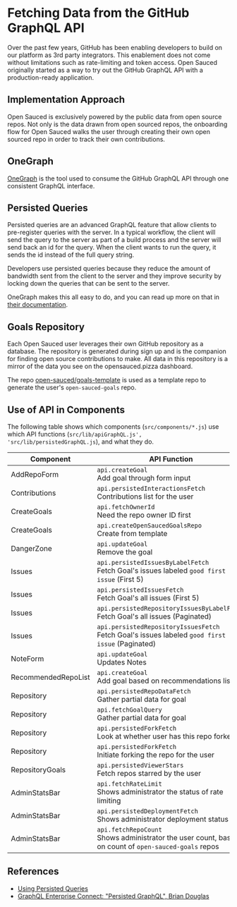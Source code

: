 # Fetching Data from the GitHub GraphQL API

Over the past few years, GitHub has been enabling developers to build on our platform as 3rd party integrators. This enablement does not come without limitations such as rate-limiting and token access. Open Sauced originally started as a way to try out the GitHub GraphQL API with a production-ready application.

## Implementation Approach

Open Sauced is exclusively powered by the public data from open source repos. Not only is the data drawn from open sourced repos, the onboarding flow for Open Sauced walks the user through creating their own open sourced repo in order to track their own contributions. 

## OneGraph

[OneGraph](https://www.onegraph.com/) is the tool used to consume the GitHub GraphQL API through one consistent GraphQL interface.

## Persisted Queries

Persisted queries are an advanced GraphQL feature that allow clients to pre-register queries with the server. In a typical workflow, the client will send the query to the server as part of a build process and the server will send back an id for the query. When the client wants to run the query, it sends the id instead of the full query string.

Developers use persisted queries because they reduce the amount of bandwidth sent from the client to the server and they improve security by locking down the queries that can be sent to the server.

OneGraph makes this all easy to do, and you can read up more on that in [their documentation](https://www.onegraph.com/docs/persisted_queries.html). 

## Goals Repository

Each Open Sauced user leverages their own GitHub repository as a database. The repository is generated during sign up and is the companion for finding open source contributions to make. All data in this repository is a mirror of the data you see on the opensauced.pizza dashboard.

The repo [open-sauced/goals-template](https://github.com/open-sauced/goals-template) is used as a template repo to generate the user's `open-sauced-goals` repo.

## Use of API in Components

The following table shows which components (`src/components/*.js`) use which API functions (`src/lib/apiGraphQL.js', 'src/lib/persistedGraphQL.js`), and what they do.

| Component | API Function | Persisted/Dynamic | Mutation |
| --- | --- | --- | --- |
| AddRepoForm | `api.createGoal`<br>Add goal through form input | Dynamic | x |
| Contributions | `api.persistedInteractionsFetch`<br>Contributions list for the user | Persisted | |
| CreateGoals | `api.fetchOwnerId`<br>Need the repo owner ID first | Dynamic | |
| CreateGoals | `api.createOpenSaucedGoalsRepo`<br>Create from template | Dynamic | x |
| DangerZone | `api.updateGoal`<br>Remove the goal | Dynamic | x |
| Issues | `api.persistedIssuesByLabelFetch`<br>Fetch Goal's issues labeled `good first issue` (First 5) | Persisted | |
| Issues | `api.persistedIssuesFetch`<br>Fetch Goal's all issues (First 5) | Persisted | |
| Issues | `api.persistedRepositoryIssuesByLabelFetch`<br>Fetch Goal's all issues (Paginated) | Persisted | |
| Issues | `api.persistedRepositoryIssuesFetch`<br>Fetch Goal's issues labeled `good first issue` (Paginated) | Persisted | |
| NoteForm | `api.updateGoal`<br>Updates Notes | Dynamic | x |
| RecommendedRepoList | `api.createGoal`<br>Add goal based on recommendations list | Dynamic | x |
| Repository | `api.persistedRepoDataFetch`<br>Gather partial data for goal | Persisted | |
| Repository | `api.fetchGoalQuery`<br>Gather partial data for goal | Dynamic | |
| Repository | `api.persistedForkFetch`<br>Look at whether user has this repo forked | Persisted | |
| Repository | `api.persistedForkFetch`<br>Initiate forking the repo for the user | Persisted | |
| RepositoryGoals | `api.persistedViewerStars`<br>Fetch repos starred by the user | Persisted | |
| AdminStatsBar | `api.fetchRateLimit`<br>Shows administrator the status of rate limiting | Dynamic | |
| AdminStatsBar | `api.persistedDeploymentFetch`<br>Shows administrator deployment status | Persisted | |
| AdminStatsBar | `api.fetchRepoCount`<br>Shows administrator the user count, based on count of `open-sauced-goals` repos | Dynamic | |

## References
- [Using Persisted Queries](https://www.onegraph.com/docs/persisted_queries.html)
- [GraphQL Enterprise Connect: "Persisted GraphQL", Brian Douglas](https://www.youtube.com/watch?v=yr5kSZljBxo)
